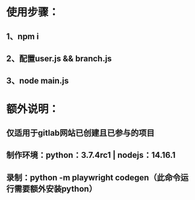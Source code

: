 # 使用步骤：

## 1、npm i
## 2、配置user.js && branch.js
## 3、node main.js



# 额外说明：

## 仅适用于gitlab网站已创建且已参与的项目
## 制作环境：python：3.7.4rc1 | nodejs：14.16.1
## 录制：python -m playwright codegen（此命令运行需要额外安装python）
